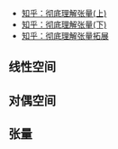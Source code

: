 
- [知乎：彻底理解张量(上)](https://zhuanlan.zhihu.com/p/508715535)
- [知乎：彻底理解张量(下)](https://zhuanlan.zhihu.com/p/508715717)
- [知乎：彻底理解张量拓展](https://zhuanlan.zhihu.com/p/565588180)

## 线性空间

## 对偶空间

## 张量

##

